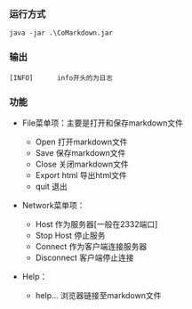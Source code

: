 ### 运行方式 ###

	java -jar .\CoMarkdown.jar

### 输出 ###

	[INFO] 		info开头的为日志

### 功能 ###

+ File菜单项：主要是打开和保存markdown文件
	+ Open			打开markdown文件
	+ Save			保存markdown文件
	+ Close			关闭markdown文件
	+ Export html	导出html文件
	+ quit			退出

+ Network菜单项：
	+ Host			作为服务器[一般在2332端口]
	+ Stop Host		停止服务
	+ Connect		作为客户端连接服务器
	+ Disconnect	客户端停止连接
+ Help：
	+ help...		浏览器链接至markdown文件